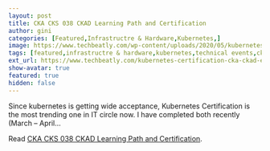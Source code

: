 ```yaml
---
layout: post
title: CKA CKS 038 CKAD Learning Path and Certification
author: gini
categories: [Featured,Infrastructre & Hardware,Kubernetes,]
image: https://www.techbeatly.com/wp-content/uploads/2020/05/kubernetes-certification-cka-ckad-exam-tips-learning-path-1024x683.png
tags: [featured,infrastructre & hardware,kubernetes,technical events,cka certification path,ckad certification path,ckad exam tips,ckas exam tips,how to pass cka certification,how to pass ckad exam,how to pass kubernetes exam,kubernete exam tips,]
ext_url: https://www.techbeatly.com/kubernetes-certification-cka-ckad-exam-tips-learning-path/
show-avatar: true
featured: true
hidden: false
---
```


Since kubernetes is getting wide acceptance, Kubernetes Certification is the most trending one in IT circle now. I have completed both recently (March &#8211; April&#46;&#46;&#46;

Read [CKA CKS 038 CKAD Learning Path and Certification](https://www.techbeatly.com/kubernetes-certification-cka-ckad-exam-tips-learning-path/).